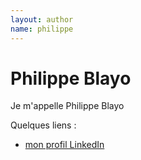 ```yaml
---
layout: author
name: philippe
---
```


# Philippe Blayo

Je m'appelle Philippe Blayo

Quelques liens :

* [mon profil LinkedIn](https://www.linkedin.com/profile/view?id=16069447)
